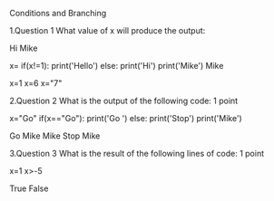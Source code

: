 Conditions and Branching

1.Question 1
What value of x will produce the output:

Hi
Mike

x=
if(x!=1):
  print('Hello')
else:
  print('Hi')
print('Mike')
Mike

x=1
x=6
x="7"

2.Question 2
What is the output of the following code:
1 point

x="Go"
if(x=="Go"):
  print('Go ')
else:
  print('Stop')
print('Mike')

Go Mike
Mike
Stop Mike

3.Question 3
What is the result of the following lines of code:
1 point

x=1
x>-5

True
False





